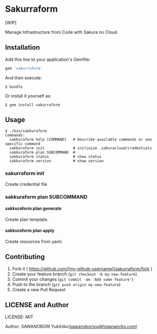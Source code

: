 # Sakurraform

[WIP]

Manage Infrastructure from Code with Sakura no Cloud

## Installation

Add this line to your application's Gemfile:

```ruby
gem 'sakurraform'
```

And then execute:

    $ bundle

Or install it yourself as:

    $ gem install sakurraform

## Usage

```
$ ./bin/sakkuraform 
Commands:
  sakkuraform help [COMMAND]   # Describe available commands or one specific command
  sakkuraform init             # initiaize .sakuracloud/credentials
  sakkuraform plan SUBCOMMAND  # 
  sakkuraform status           # show status
  sakkuraform version          # show version
```

### sakurraform init

Create credential file

### sakkuraform plan SUBCOMMAND 

#### sakkuraform plan generate

Create plan template.

#### sakkuraform plan apply

Create resources from yaml.


## Contributing

1. Fork it ( https://github.com/[my-github-username]/sakurraform/fork )
2. Create your feature branch (`git checkout -b my-new-feature`)
3. Commit your changes (`git commit -am 'Add some feature'`)
4. Push to the branch (`git push origin my-new-feature`)
5. Create a new Pull Request

## LICENSE and Author

LICENSE: MIT

Author: SAWANOBORI Yukihiko(sawanoboriyu@higanworks.com)

